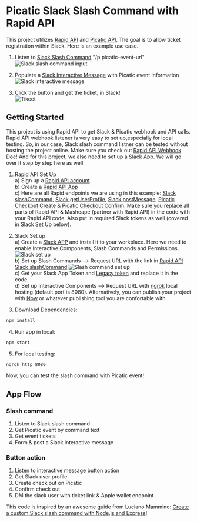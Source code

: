 # Picatic Slack Slash Command with Rapid API

This project utilizes [Rapid API](https://rapidapi.com) and [Picatic API](http://developer.picatic.com/). The goal is to allow ticket registration within Slack. Here is an example use case.

1. Listen to [Slack Slash Command](https://api.slack.com/slash-commands) "/p picatic-event-url"
![Slack slash command input](https://preview.ibb.co/hjCbWR/Screenshot_2017_10_13_16_08_28.png)

2. Populate a [Slack Interactive Message](https://api.slack.com/docs/message-buttons) with Picatic event information
![Slack interactive message](https://image.ibb.co/eVVukm/Screenshot_2017_10_13_16_22_55.png)

3. Click the button and get the ticket, in Slack!  
![Tikcet](https://image.ibb.co/jcGvrR/Screenshot_2017_10_13_16_24_07.png)

## Getting Started

This project is using Rapid API to get Slack & Picatic webhook and API calls. Rapid API webhook listener is very easy to set up,especially for local testing. So, in our case, Slack slash command listner can be tested without hosting the project online. Make sure you check out [Rapid API Webhook Doc](https://docs.rapidapi.com/v1.0/docs/getting-started-with-web-hooks)! And for this project, we also need to set up a Slack App. We will go over it step by step here as well.

1. Rapid API Set Up  
a) Sign up a [Rapid API account](https://rapidapi.com/)  
b) Create a [Rapid API App](https://dashboard.rapidapi.com/apps)  
c) Here are all Rapid endpoints we are using in this example: [Slack slashCommand](https://rapidapi.com/package/Slack/functions/slashCommand), [Slack getUserProfile](https://rapidapi.com/package/Slack/functions/getUserProfile), [Slack postMessage](https://rapidapi.com/package/Slack/functions/postMessage), [Picatic Checkout Create](https://rapidapi.com/user/thomas_mirmo/package/Picatic%20Ticketing) & [Picatic Checkout Confirm](https://rapidapi.com/user/thomas_mirmo/package/Picatic%20Ticketing). Make sure you replace all parts of Rapid API & Masheape (partner with Rapid API) in the code with your Rapid API code. Also put in required Slack tokens as well (covered in Slack Set Up below). 

2. Slack Set up  
a) Create a [Slack APP](https://api.slack.com/apps) and install it to your workplace. Here we need to enable Interactive Components, Slash Commands and Permissions. ![Slack set up](https://preview.ibb.co/kXJpkm/Screenshot_2017_10_16_12_39_20.png)  
b) Set up Slash Commands --> Request URL with the link in [Rapid API Slack slashCommand](https://rapidapi.com/package/Slack/functions/slashCommand).![Slash command set up](https://preview.ibb.co/m9ULQm/Screenshot_2017_10_16_13_02_09.png)  
c) Get your Slack App Token and [Legacy token](https://api.slack.com/custom-integrations/legacy-tokens) and replace it in the code.  
d) Set up Interactive Components --> Request URL with [ngrok](https://ngrok.com/) local hosting (default port is 8080). Alternatively, you can publish your project with [Now](https://zeit.co/now) or whatever publishing tool you are confortable with.

3. Download Dependencies:
```bash
npm install
```

4. Run app in local:
```bash
npm start
```

5. For local testing:
```bash
ngrok http 8080
```

Now, you can test the slash command with Picatic event!

## App Flow
### Slash command
1. Listen to Slack slash command
2. Get Picatic event by command text
3. Get event tickets
4. Form & post a Slack interactive message  

### Button action
1. Listen to interactive message button action
2. Get Slack user profile
3. Create check out on Picatic
4. Confirm check out
5. DM the slack user with ticket link & Apple wallet endpoint

This code is inspired by an awesome guide from Luciano Mammino: [Create a custom Slack slash command with Node.js and Express](https://scotch.io/tutorials/create-a-custom-slack-slash-command-with-nodejs-and-express)!
